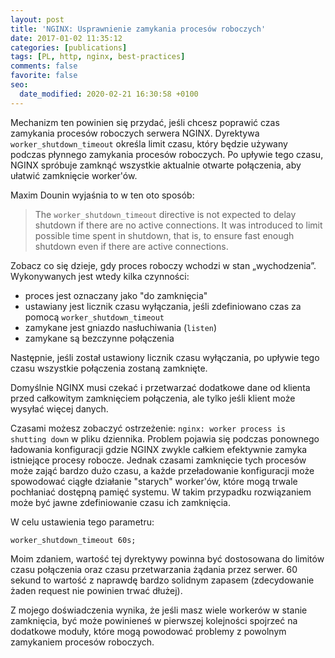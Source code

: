```yaml
---
layout: post
title: 'NGINX: Usprawnienie zamykania procesów roboczych'
date: 2017-01-02 11:35:12
categories: [publications]
tags: [PL, http, nginx, best-practices]
comments: false
favorite: false
seo:
  date_modified: 2020-02-21 16:30:58 +0100
---
```


Mechanizm ten powinien się przydać, jeśli chcesz poprawić czas zamykania procesów roboczych serwera NGINX. Dyrektywa `worker_shutdown_timeout` określa limit czasu, który będzie używany podczas płynnego zamykania procesów roboczych. Po upływie tego czasu, NGINX spróbuje zamknąć wszystkie aktualnie otwarte połączenia, aby ułatwić zamknięcie worker'ów.

Maxim Dounin wyjaśnia to w ten oto sposób:

  > The `worker_shutdown_timeout` directive is not expected to delay shutdown if there are no active connections. It was introduced to limit possible time spent in shutdown, that is, to ensure fast enough shutdown even if there are active connections.

Zobacz co się dzieje, gdy proces roboczy wchodzi w stan „wychodzenia”. Wykonywanych jest wtedy kilka czynności:

- proces jest oznaczany jako "do zamknięcia"
- ustawiany jest licznik czasu wyłączania, jeśli zdefiniowano czas za pomocą `worker_shutdown_timeout`
- zamykane jest gniazdo nasłuchiwania (`listen`)
- zamykane są bezczynne połączenia

Następnie, jeśli został ustawiony licznik czasu wyłączania, po upływie tego czasu wszystkie połączenia zostaną zamknięte.

Domyślnie NGINX musi czekać i przetwarzać dodatkowe dane od klienta przed całkowitym zamknięciem połączenia, ale tylko jeśli klient może wysyłać więcej danych.

Czasami możesz zobaczyć ostrzeżenie: `nginx: worker process is shutting down` w pliku dziennika. Problem pojawia się podczas ponownego ładowania konfiguracji gdzie NGINX zwykle całkiem efektywnie zamyka istniejące procesy robocze. Jednak czasami zamknięcie tych procesów może zająć bardzo dużo czasu, a każde przeładowanie konfiguracji może spowodować ciągłe działanie "starych" worker'ów, które mogą trwale pochłaniać dostępną pamięć systemu. W takim przypadku rozwiązaniem może być jawne zdefiniowanie czasu ich zamknięcia.

W celu ustawienia tego parametru:

```nginx
worker_shutdown_timeout 60s;
```

Moim zdaniem, wartość tej dyrektywy powinna być dostosowana do limitów czasu połączenia oraz czasu przetwarzania żądania przez serwer. 60 sekund to wartość z naprawdę bardzo solidnym zapasem (zdecydowanie żaden request nie powinien trwać dłużej).

Z mojego doświadczenia wynika, że ​​jeśli masz wiele workerów w stanie zamknięcia, być może powinieneś w pierwszej kolejności spojrzeć na dodatkowe moduły, które mogą powodować problemy z powolnym zamykaniem procesów roboczych.
